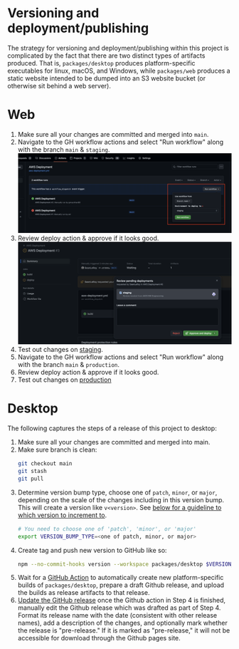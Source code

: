 Versioning and deployment/publishing
====================================


The strategy for versioning and deployment/publishing within this project is complicated by the fact that there are two distinct
types of artifacts produced. That is, `packages/desktop` produces platform-specific executables for linux, macOS, and Windows,
while `packages/web` produces a static website intended to be dumped into an S3 website bucket (or otherwise sit
behind a web server).

# Web

1) Make sure all your changes are committed and merged into `main`.
2) Navigate to the GH workflow actions and select "Run workflow" along with the branch `main` & `staging`.
   ![image](./assets/WorkflowButton.png)
3) Review deploy action & approve if it looks good.
   ![image](./assets/DeployReview.png)
4) Test out changes on [staging](https://staging.biofile-finder.allencell.org/app).
5) Navigate to the GH workflow actions and select "Run workflow" along with the branch `main` & `production`.
6) Review deploy action & approve if it looks good.
7) Test out changes on [production](https://biofile-finder.allencell.org/app)

# Desktop

The following captures the steps of a release of this project to desktop:

1) Make sure all your changes are committed and merged into main.
2) Make sure branch is clean:
    ```bash
    git checkout main
    git stash
    git pull
    ```
3) Determine version bump type, choose one of `patch`, `minor`, or `major`, depending on the scale of the changes including in this version bump. This will create a version like `v<version>`. See [below for a guideline to which version to increment to](#versioning-information).
    ```bash
    # You need to choose one of 'patch', 'minor', or 'major'
    export VERSION_BUMP_TYPE=<one of patch, minor, or major>
    ```
4) Create tag and push new version to GitHub like so:
    ```bash
    npm --no-commit-hooks version --workspace packages/desktop $VERSION_BUMP_TYPE -m "v%s"
    ```
5) Wait for a [GitHub Action](https://github.com/AllenInstitute/biofile-finder/actions) to automatically create new platform-specific
builds of `packages/desktop`, prepare a draft Github release, and upload the builds as release artifacts to that release.
6) [Update the GitHub release](https://github.com/AllenInstitute/biofile-finder/releases) once the Github action in Step 4 is finished, manually edit the Github release which was drafted as part of Step 4. Format its release name with the date (consistent with other release names), add a description of the changes, and optionally
mark whether the release is "pre-release." If it is marked as "pre-release," it will not be accessible for download through the
Github pages site.
